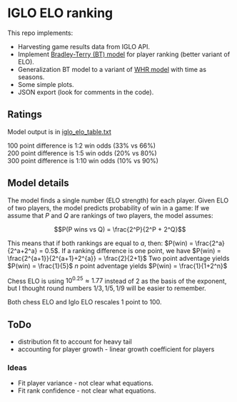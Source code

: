 # IGLO ELO ranking

This repo implements:

- Harvesting game results data from IGLO API.
- Implement [Bradley-Terry (BT) model](https://en.wikipedia.org/wiki/Bradley%E2%80%93Terry_model) for player ranking (better variant of ELO).
- Generalization BT model to a variant of [WHR model](https://www.remi-coulom.fr/WHR/) with time as seasons.
- Some simple plots.
- JSON export (look for comments in the code).

## Ratings

Model output is in [iglo_elo_table.txt](https://raw.githubusercontent.com/lukaszlew/iglo_elo/main/iglo_elo_table.txt)

100 point difference is 1:2 win odds  (33% vs 66%)  
200 point difference is 1:5 win odds  (20% vs 80%)  
300 point difference is 1:10 win odds  (10% vs 90%)  

## Model details

The model finds a single number (ELO strength) for each player.
Given ELO of two players, the model predicts probability of win in a game:
If we assume that $P$ and $Q$ are rankings of two players, the model assumes:

$$P(P wins vs Q) = \frac{2^P}{2^P + 2^Q}$$

This means that if both rankings are equal to $a$, then: $P(win) = \frac{2^a}{2^a+2^a} = 0.5$.
If a ranking difference is one point, we have $P(win) = \frac{2^{a+1}}{2^{a+1}+2^{a}} = \frac{2}{2+1}$
Two point adventage yields $P(win) = \frac{1}{5}$
$n$ point adventage yields $P(win) = \frac{1}{1+2^n}$

Chess ELO is using $10^0.25 \approx 1.77$ instead of 2 as the basis of the exponent, but I thought round numbers $1/3, 1/5, 1/9$ will be easier to remember.

Both chess ELO and Iglo ELO rescales 1 point to 100.

## ToDo

- distribution fit to account for heavy tail
- accounting for player growth - linear growth coefficient for players

### Ideas

- Fit player variance - not clear what equations.
- Fit rank confidence - not clear what equations.
